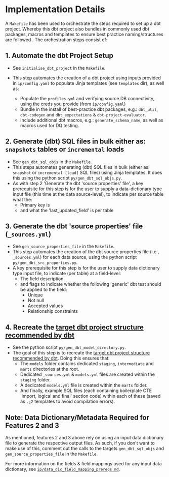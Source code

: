 # Implementation Details

A `Makefile` has been used to orchestrate the steps required to set up a dbt project. Whereby this dbt project also bundles in commonly used dbt packages, macros and templates to ensure best practice naming/structures are followed . The orchestration steps consist of:

## 1. Automate the dbt Project Setup

* See `initialise_dbt_project` in the `Makefile`.
* This step automates the creation of a dbt project using inputs provided in `ip/config.yaml` to populate Jinja templates (see `templates` dir), as well as:

  * Populate the `profiles.yml` and verifying source DB connectivity, using the creds you provide (from `ip/config.yaml`)
  * Bundle in the install of best-practice dbt packages, e.g.: `dbt_util`, `dbt-codegen` and `dbt_expectations` & `dbt-project-evaluator`.
  * Include additional dbt macros, e.g.: `generate_schema_name`, as well as macros used for DQ testing.

## 2. Generate (dbt) SQL files in bulk either as: `snapshots` tables or `incremental` loads

* See `gen_dbt_sql_objs` in the `Makefile`.
* This steps automates generating (dbt) SQL files in bulk (either as: `snapshot` or `incremental [load]` SQL files) using Jinja templates. It does this using the python script `py/gen_dbt_sql_objs.py`.
* As with step 2 'Generate the dbt 'source properties' file', a key prerequisite for this step is for the user to supply a data-dictionary type input file (this time at the data source-level), to indicate per source table what the:
  * Primary key is
  * and what the 'last_updated_field' is per table

## 3. Generate the dbt 'source properties' file (`_sources.yml`)

* See `gen_source_properties_file` in the `Makefile`.
* This step automates the creation of the dbt source properties file (i.e., `_sources.yml`) for each data source, using the python script `py/gen_dbt_src_properties.py`.
* A key prerequisite for this step is for the user to supply data dictionary type input file, to indicate (per table) at a field-level:
  * The field description
  * and flags to indicate whether the following 'generic' dbt test should be applied to the field:
    * Unique
    * Not null
    * Accepted values
    * Relationship constraints

## 4. Recreate the [target dbt project structure recommended by dbt](https://docs.getdbt.com/guides/best-practices/how-we-structure/1-guide-overview#guide-structure-overview)

* See the python script `py/gen_dbt_model_directory.py`.
* The goal of this step is to recreate the [target dbt project structure recommended by dbt](https://docs.getdbt.com/guides/best-practices/how-we-structure/1-guide-overview#guide-structure-overview). Doing this ensures that:
  * The `models` folder contains dedicated `staging`, `intermediate` and `marts` directories at the root.
  * Dedicated `_sources.yml` & `models.yml` files are created within the `staging` folder.
  * A dedicated `models.yml` file is created within the `marts` folder.
  * And finally, example SQL files (each containing boilerplate CTE 'import, logical and final' section code) within each of these (saved as `.j2` templates to avoid compilation errors).

## Note: Data Dictionary/Metadata Required for Features 2 and 3

As mentioned, features 2 and 3 above rely on using an input data dictionary file to generate the respective output files. As such, if you don't want to make use of this, comment out the calls to the targets `gen_dbt_sql_objs` and `gen_source_properties_file` in the `Makefile`.

For more information on the fields & field mappings used for any input data dictionary, see [`ip/data_dic_field_mapping_prereqs.md`](https://github.com/paulf-999/dbt/blob/main/dbt_code_generation_workflow/ip/data_dic_field_mapping_prereqs.md).
